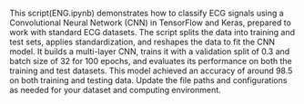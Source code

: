 This script(ENG.ipynb) demonstrates how to classify ECG signals using a Convolutional Neural Network (CNN) in TensorFlow and Keras, prepared to work with standard ECG datasets. The script splits the data into training and test sets, applies standardization, and reshapes the data to fit the CNN model. It builds a multi-layer CNN, trains it with a validation split of 0.3 and batch size of 32 for 100 epochs, and evaluates its performance on both the training and test datasets. This model achieved an accuracy of around 98.5 on both training and testing data. Update the file paths and configurations as needed for your dataset and computing environment.
